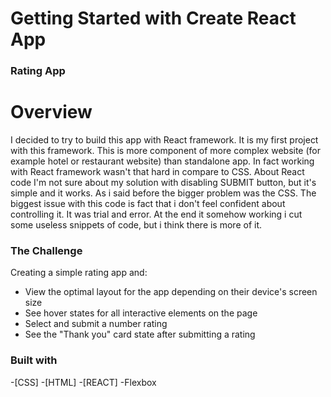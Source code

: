 # Getting Started with Create React App

### Rating App

# Overview

I decided to try to build this app with React framework. It is my first project with this framework. This is more component of more complex website (for example hotel or restaurant website) than standalone app. In fact working with React framework wasn't that hard in compare to CSS. About React code I'm not sure about my solution with disabling SUBMIT button, but it's simple and it works. As i said before the bigger problem was the CSS. The biggest issue with this code is fact that i don't feel confident about controlling it. It was trial and error. At the end it somehow working i cut some useless snippets of code, but i think there is more of it. 

### The Challenge
Creating a simple rating app and:

- View the optimal layout for the app depending on their device's screen size
- See hover states for all interactive elements on the page
- Select and submit a number rating
- See the "Thank you" card state after submitting a rating

### Built with

-[CSS]
-[HTML]
-[REACT]
-Flexbox

